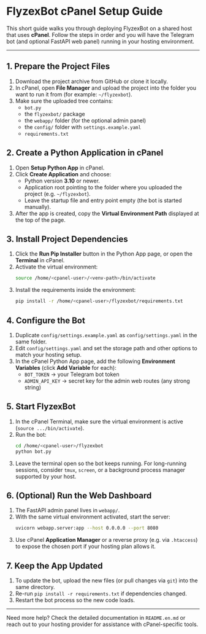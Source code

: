 # FlyzexBot cPanel Setup Guide

This short guide walks you through deploying FlyzexBot on a shared host that uses **cPanel**. Follow the steps in order and you will have the Telegram bot (and optional FastAPI web panel) running in your hosting environment.

---

## 1. Prepare the Project Files
1. Download the project archive from GitHub or clone it locally.
2. In cPanel, open **File Manager** and upload the project into the folder you want to run it from (for example: `~/flyzexbot`).
3. Make sure the uploaded tree contains:
   - `bot.py`
   - the `flyzexbot/` package
   - the `webapp/` folder (for the optional admin panel)
   - the `config/` folder with `settings.example.yaml`
   - `requirements.txt`

## 2. Create a Python Application in cPanel
1. Open **Setup Python App** in cPanel.
2. Click **Create Application** and choose:
   - Python version **3.10** or newer.
   - Application root pointing to the folder where you uploaded the project (e.g. `~/flyzexbot`).
   - Leave the startup file and entry point empty (the bot is started manually).
3. After the app is created, copy the **Virtual Environment Path** displayed at the top of the page.

## 3. Install Project Dependencies
1. Click the **Run Pip Installer** button in the Python App page, or open the **Terminal** in cPanel.
2. Activate the virtual environment:
   ```bash
   source /home/<cpanel-user>/<venv-path>/bin/activate
   ```
3. Install the requirements inside the environment:
   ```bash
   pip install -r /home/<cpanel-user>/flyzexbot/requirements.txt
   ```

## 4. Configure the Bot
1. Duplicate `config/settings.example.yaml` as `config/settings.yaml` in the same folder.
2. Edit `config/settings.yaml` and set the storage path and other options to match your hosting setup.
3. In the cPanel Python App page, add the following **Environment Variables** (click **Add Variable** for each):
   - `BOT_TOKEN` → your Telegram bot token
   - `ADMIN_API_KEY` → secret key for the admin web routes (any strong string)

## 5. Start FlyzexBot
1. In the cPanel Terminal, make sure the virtual environment is active (`source .../bin/activate`).
2. Run the bot:
   ```bash
   cd /home/<cpanel-user>/flyzexbot
   python bot.py
   ```
3. Leave the terminal open so the bot keeps running. For long-running sessions, consider `tmux`, `screen`, or a background process manager supported by your host.

## 6. (Optional) Run the Web Dashboard
1. The FastAPI admin panel lives in `webapp/`.
2. With the same virtual environment activated, start the server:
   ```bash
   uvicorn webapp.server:app --host 0.0.0.0 --port 8080
   ```
3. Use cPanel **Application Manager** or a reverse proxy (e.g. via `.htaccess`) to expose the chosen port if your hosting plan allows it.

## 7. Keep the App Updated
1. To update the bot, upload the new files (or pull changes via `git`) into the same directory.
2. Re-run `pip install -r requirements.txt` if dependencies changed.
3. Restart the bot process so the new code loads.

---

Need more help? Check the detailed documentation in `README.en.md` or reach out to your hosting provider for assistance with cPanel-specific tools.
